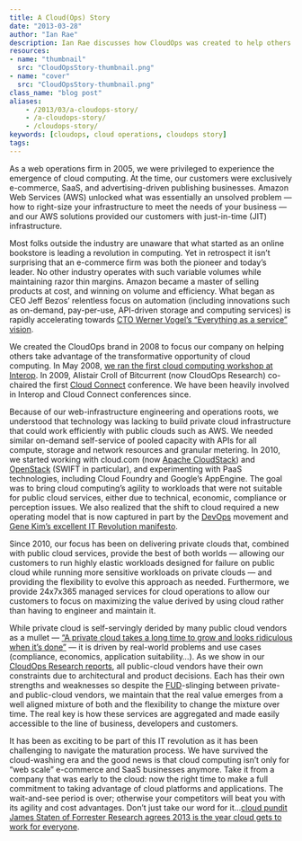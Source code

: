 ```yaml
---
title: A Cloud(Ops) Story
date: "2013-03-28"
author: "Ian Rae"
description: Ian Rae discusses how CloudOps was created to help others take advantage of the transformative opportunity of cloud computing
resources:
- name: "thumbnail"
  src: "CloudOpsStory-thumbnail.png"
- name: "cover"
  src: "CloudOpsStory-thumbnail.png"
class_name: "blog post"
aliases:
    - /2013/03/a-cloudops-story/
    - /a-cloudops-story/
    - /cloudops-story/
keywords: [cloudops, cloud operations, cloudops story]
tags:
---
```



<p dir="ltr">As a web operations firm in 2005, we were privileged to experience the emergence of cloud computing. At the time, our customers were exclusively e-commerce, SaaS, and advertising-driven publishing businesses. Amazon Web Services (AWS) unlocked what was essentially an unsolved problem — how to right-size your infrastructure to meet the needs of your business — and our AWS solutions provided our customers with just-in-time (JIT) infrastructure.</p>

<p>Most folks outside the industry are unaware that what started as an online bookstore is leading a revolution in computing. Yet in retrospect it isn’t surprising that an e-commerce firm was both the pioneer and today’s leader. No other industry operates with such variable volumes while maintaining razor thin margins. Amazon became a master of selling products at cost, and winning on volume and efficiency. What began as CEO Jeff Bezos’ relentless focus on automation (including innovations such as on-demand, pay-per-use, API-driven storage and computing services) is rapidly accelerating towards <a href="http://www.informationweek.com/cloud-computing/infrastructure/amazon-cto-cloud-computings-value-in-its/229300591">CTO Werner Vogel’s “Everything as a service” vision</a>.</p>

<p>We created the CloudOps brand in 2008 to focus our company on helping others take advantage of the transformative opportunity of cloud computing. In May 2008, <a href="http://www.bitcurrent.com/interop-unconference-a-twist-on-tech-conferences-in-vegas/">we ran the first cloud computing workshop at Interop</a>. In 2009, Alistair Croll of Bitcurrent (now CloudOps Research) co-chaired the first <a href="http://www.cloudconnectevent.com">Cloud Connect</a> conference. We have been heavily involved in Interop and Cloud Connect conferences since.</p>

<p>Because of our web-infrastructure engineering and operations roots, we understood that technology was lacking to build private cloud infrastructure that could work efficiently with public clouds such as AWS. We needed similar on-demand self-service of pooled capacity with APIs for all compute, storage and network resources and granular metering. In 2010, we started working with cloud.com (now <a href="http://cloudstack.apache.org/">Apache CloudStack</a>) and <a href="http://www.openstack.org">OpenStack</a> (SWIFT in particular), and experimenting with PaaS technologies, including Cloud Foundry and Google’s AppEngine. The goal was to bring cloud computing’s agility to workloads that were not suitable for public cloud services, either due to technical, economic, compliance or perception issues. We also realized that the shift to cloud required a new operating model that is now captured in part by the <a href="http://en.wikipedia.org/wiki/DevOps">DevOps</a> movement and <a href="http://itrevolution.com/manifesto/">Gene Kim’s excellent IT Revolution manifesto</a>.</p>

<p>Since 2010, our focus has been on delivering private clouds that, combined with public cloud services, provide the best of both worlds — allowing our customers to run highly elastic workloads designed for failure on public cloud while running more sensitive workloads on private clouds — and providing the flexibility to evolve this approach as needed. Furthermore, we provide 24x7x365 managed services for cloud operations to allow our customers to focus on maximizing the value derived by using cloud rather than having to engineer and maintain it.</p>

<p>While private cloud is self-servingly derided by many public cloud vendors as a mullet — <a href="https://twitter.com/petercoffee/status/200591401556258816">“A private cloud takes a long time to grow and looks ridiculous when it’s done”</a> — it is driven by real-world problems and use cases (compliance, economics, application suitability…). As we show in our <a href="http://www.cloudops.com/resources/whitepapers/">CloudOps Research reports</a>, all public-cloud vendors have their own constraints due to architectural and product decisions. Each has their own strengths and weaknesses so despite the <a href="http://en.wikipedia.org/wiki/Fear,_uncertainty_and_doubt">FUD</a>-slinging between private- and public-cloud vendors, we maintain that the real value emerges from a well aligned mixture of both and the flexibility to change the mixture over time. The real key is how these services are aggregated and made easily accessible to the line of business, developers and customers.</p>

<p>It has been as exciting to be part of this IT revolution as it has been challenging to navigate the maturation process. We have survived the cloud-washing era and the good news is that cloud computing isn’t only for “web scale” e-commerce and SaaS businesses anymore. Take it from a company that was early to the cloud: now the right time to make a full commitment to taking advantage of cloud platforms and applications. The wait-and-see period is over; otherwise your competitors will beat you with its agility and cost advantages. Don’t just take our word for it…<a href="http://blogs.forrester.com/james_staten/12-12-03-2013_cloud_predictions_well_finally_get_real_about_cloud">cloud pundit James Staten of Forrester Research agrees 2013 is the year cloud gets to work for everyone</a>.</p>